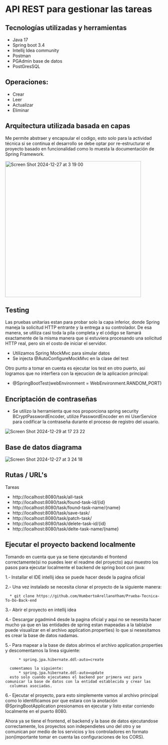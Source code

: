 # API REST para gestionar las tareas

## Tecnologías utilizadas y herramientas
  * Java 17
  * Spring boot 3.4
  * Intellij Idea community
  * Postman
  * PGAdmin base de datos
  * PostGresSQL 

## Operaciones:
  * Crear
  * Leer
  * Actualizar
  * Eliminar

## Arquitectura utilizada basada en capas
Me permite abstraer y encapsular el codigo, esto solo para la actividad técnica si se continua el desarrollo 
se debe optar por re-estructurar el proyecto basado en funcionalidad como lo muesta la documentación de Spring Framework.

<img width="434" alt="Screen Shot 2024-12-27 at 3 19 00" src="https://github.com/user-attachments/assets/dab83fe3-3e42-4071-a49d-d82ecbb3ec11" />

## Testing 
Las pruebas unitarias estan para probar solo la capa inferior, donde Spring maneja la solicitud HTTP entrante y la entrega a su controlador. De esa manera, se utiliza casi toda la pila completa y el código se llamará exactamente de la misma manera que si estuviera procesando una solicitud HTTP real, pero sin el costo de iniciar el servidor.

   *  Utilizamos Spring MockMvc para simular datos
   *  Se injecta @AutoConfigureMockMvc en la clase del test

Otro punto a tomar en cuenta es ejecutar los test en otro puerto, asi logramos que no interfiera con la ejecucion de la aplicacion principal:
   *  @SpringBootTest(webEnvironment = WebEnvironment.RANDOM_PORT)

## Encriptación de contraseñas
   * Se utilizo la herramienta que nos proporciona spring security BCryptPasswordEncoder, utilize PasswordEncoder en mi UserService para codificar la contraseña durante el proceso de registro del usuario.
     
![Screen Shot 2024-12-29 at 17 23 22](https://github.com/user-attachments/assets/b6ca14dd-03d8-4416-8748-ef2cc2e4e292)


## Base de datos diagrama
![Screen Shot 2024-12-27 at 3 24 18](https://github.com/user-attachments/assets/2099af70-dabb-493b-9c19-f963f37d34b3)

## Rutas / URL's
Tareas
  * http://localhost:8080/task/all-task
  * http://localhost:8080/task/found-task-id/{id}
  * http://localhost:8080/task/found-task-name/{name}
  * http://localhost:8080/task/save-task/
  * http://localhost:8080/task/patch-task/
  * http://localhost:8080/task/delete-task-id/{id}
  * http://localhost:8080/task/delte-task-name/{name}

## Ejecutar el proyecto backend localmente
Tomando en cuenta que ya se tiene ejecutando el frontend correctamente(si no puedes leer el readme del proyecto) aqui muestro
los pasos para ejecutar localmente el backend de spring boot con java:

  1.- Installar el IDE intellij idea se puede hacer desde la pagina oficial
  
  2.- Una vez instalado se necesita clonar el proyecto de la siguiente manera:
  
      * git clone https://github.com/HumbertoArellanoYham/Prueba-Tecnica-To-Do-Back-end

  3.- Abrir el proyecto en intellij idea

  4.- Descargar pgadmin4 desde la pagina oficial y aqui no se nesesita hacer mucho ya que en las entidades de
      spring estan mapeadas a la tabla(se puede visualizar en el archivo application.properties) lo que si 
      nesesitamos es crear la base de datos nadamas.

  5.- Para mapear a la base de datos abrimos el archivo application.properties y descomentamos la linea siguiente:
  
          * spring.jpa.hibernate.ddl-auto=create
  
      comentamos la siguiente:
          * spring.jpa.hibernate.ddl-auto=update
      esto solo cuando ejecutamos el backend por primera vez para comunicar la base de datos con la entidad establecida y crear las 
      columnas asociadas.

  6.- Ejecutar el proyecto, para esto simplemente vamos al archivo principal como lo identificamos por que estara con la anotación @SpringBootApplication
      presionamos en ejecutar y listo estar corriendo localmente en el puerto 8080.

Ahora ya se tiene el frontend, el backend y la base de datos ejecutandose correctamente, los proyectos son independietes uno del otro y se comunican por 
medio de los servicios y los controladores en formato json(importante tomar en cuenta las configuraciones de los CORS).
        

